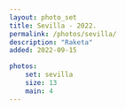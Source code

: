 ```yaml
---
layout: photo_set
title: Sevilla - 2022.
permalink: /photos/sevilla/
description: "Raketa"
added: 2022-09-15

photos:
    set: sevilla
    size: 13
    main: 4
---
```

